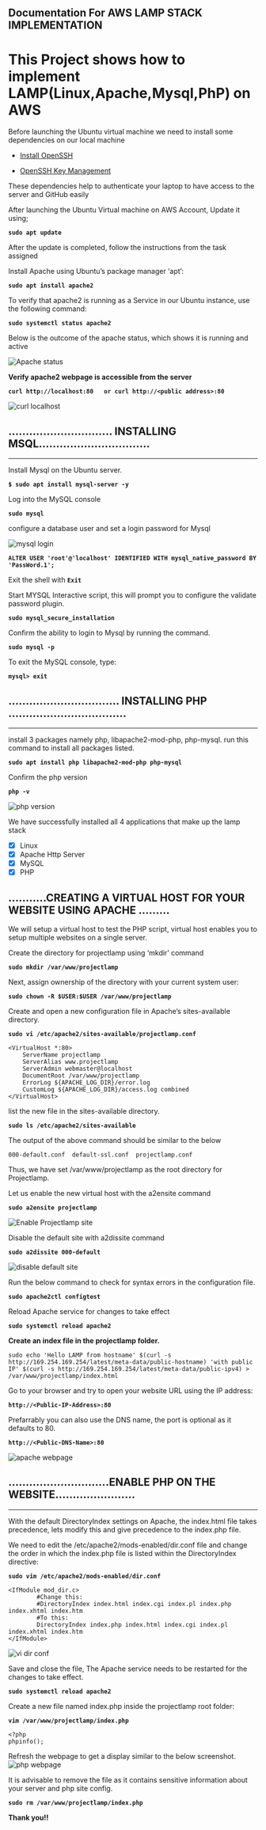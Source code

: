 ## Documentation For AWS LAMP STACK IMPLEMENTATION
# This Project shows how to implement LAMP(Linux,Apache,Mysql,PhP) on AWS

Before launching the Ubuntu virtual machine we need to install some dependencies on our local machine 

- [Install OpenSSH](https://learn.microsoft.com/en-us/windows-server/administration/openssh/openssh_install_firstuse?tabs=powershell#tabpanel_1_powershell)

- [OpenSSH Key Management](https://learn.microsoft.com/en-us/windows-server/administration/openssh/openssh_keymanagement#user-key-generation)

These dependencies help to authenticate your laptop to have access to the server and GitHub easily

After launching the Ubuntu Virtual machine on AWS Account, Update it using;

**`sudo apt update`**

After the update is completed, follow the instructions from the task assigned

Install Apache using Ubuntu’s package manager ‘apt’:

**`sudo apt install apache2`**

To verify that apache2 is running as a Service in our Ubuntu instance, use the following command:

**`sudo systemctl status apache2`**

Below is the outcome of the apache status, which shows it is running and active

![Apache status](https://github.com/Sommie007/LAMP-STACK-PROJECT/assets/139817771/5030c076-40ea-4ab3-a227-f32456c16cbe)

**Verify apache2 webpage is accessible from the server**

**`curl http://localhost:80  
or curl http://<public address>:80`**

![curl localhost](https://github.com/Sommie007/LAMP-STACK-PROJECT/assets/139817771/e0c46a19-60d5-4880-8ce3-97327feac658)


## .............................. INSTALLING MSQL................................
 --- 

Install Mysql on the Ubuntu server.

 **`$ sudo apt install mysql-server -y`**


Log into the MySQL console

**`sudo mysql`**

configure a database user and set a login password for Mysql

![mysql login ](https://github.com/Sommie007/LAMP-STACK-PROJECT/assets/139817771/0bea2e5a-4bd0-44fc-9a03-ba3297d86659)

**`ALTER USER 'root'@'localhost' IDENTIFIED WITH mysql_native_password BY 'PassWord.1';`**

Exit the shell with **`Exit`**

Start MYSQL Interactive script, this will prompt you to configure the validate password plugin.

**`sudo mysql_secure_installation`**

Confirm the ability to login to Mysql by running the command.

**`sudo mysql -p`**

To exit the MySQL console, type:

**`mysql> exit`**



## ................................ INSTALLING PHP ..................................
---


install 3 packages namely php, libapache2-mod-php, php-mysql. run this command to install all packages listed.

**`sudo apt install php libapache2-mod-php php-mysql`**

Confirm the php version

**`php -v`**

![php version](https://github.com/Sommie007/LAMP-STACK-PROJECT/assets/139817771/ceff9deb-b97e-4861-91e1-d0c620753984)

We have successfully installed all 4 applications that make up the lamp stack

- [x] Linux
- [x] Apache Http Server
- [x] MySQL
- [x] PHP

##  ...........CREATING A VIRTUAL HOST FOR YOUR WEBSITE USING APACHE .........

We will setup a virtual host to test the PHP script, virtual host enables you to setup multiple websites on a single server.

Create the directory for projectlamp using ‘mkdir’ command

**`sudo mkdir /var/www/projectlamp`**

Next, assign ownership of the directory with your current system user:

**`sudo chown -R $USER:$USER /var/www/projectlamp`**

Create and open a new configuration file in Apache’s sites-available directory.

**`sudo vi /etc/apache2/sites-available/projectlamp.conf`**

```
<VirtualHost *:80>
    ServerName projectlamp
    ServerAlias www.projectlamp 
    ServerAdmin webmaster@localhost
    DocumentRoot /var/www/projectlamp
    ErrorLog ${APACHE_LOG_DIR}/error.log
    CustomLog ${APACHE_LOG_DIR}/access.log combined
</VirtualHost>
```

list the new file in the sites-available directory.

**`sudo ls /etc/apache2/sites-available`**

The output of the above command should be similar to the below

```
000-default.conf  default-ssl.conf  projectlamp.conf
```
Thus, we have set /var/www/projectlamp as the root directory for Projectlamp.

Let us enable the new virtual host with the a2ensite command 

**`sudo a2ensite projectlamp`**

![Enable Projectlamp site](https://github.com/Sommie007/LAMP-STACK-PROJECT/assets/139817771/83dd060e-e27e-4e1b-a6b4-e867f034ab53)

Disable the default site with a2dissite command

**`sudo a2dissite 000-default`**

![disable default site](https://github.com/Sommie007/LAMP-STACK-PROJECT/assets/139817771/2397eb60-9e6c-432d-8be4-e4533b0a1bb3)


Run the below command to check for syntax errors in the configuration file.

**`sudo apache2ctl configtest`**

Reload Apache service for changes to take effect

**`sudo systemctl reload apache2`**

**Create an index file in the projectlamp folder.**
```
sudo echo 'Hello LAMP from hostname' $(curl -s http://169.254.169.254/latest/meta-data/public-hostname) 'with public IP' $(curl -s http://169.254.169.254/latest/meta-data/public-ipv4) > /var/www/projectlamp/index.html
```

Go to your browser and try to open your website URL using the IP address:

**`http://<Public-IP-Address>:80`** 


Prefarrably you can also use the DNS name, the port is optional as it defaults to 80. 

**`http://<Public-DNS-Name>:80`**


![apache webpage](https://github.com/Sommie007/LAMP-STACK-PROJECT/assets/139817771/37236ed3-e53d-4c1a-b81b-f792f48276ef)



## .............................ENABLE PHP ON THE WEBSITE.......................
---

With the default DirectoryIndex settings on Apache, the index.html file takes precedence, lets modify this and give precedence to the index.php file.

We need to edit the /etc/apache2/mods-enabled/dir.conf file and change the order in which the index.php file is listed within the DirectoryIndex directive:

**`sudo vim /etc/apache2/mods-enabled/dir.conf`**

```
<IfModule mod_dir.c>
        #Change this:
        #DirectoryIndex index.html index.cgi index.pl index.php index.xhtml index.htm
        #To this:
        DirectoryIndex index.php index.html index.cgi index.pl index.xhtml index.htm
</IfModule>
```
![vi dir conf](https://github.com/Sommie007/LAMP-STACK-PROJECT/assets/139817771/b2f9f6b8-9608-461f-8be7-1c13b372172e)

Save and close the file, The Apache service needs to be restarted for the changes to take effect.

**`sudo systemctl reload apache2`**

Create a new file named index.php inside the projectlamp root folder:

**`vim /var/www/projectlamp/index.php`**

```
<?php
phpinfo();
```
Refresh the webpage to get a display similar to the below screenshot.
![php webpage](https://github.com/Sommie007/LAMP-STACK-PROJECT/assets/139817771/58ca45c8-7a56-4118-8287-3c53fca177f8)

It is advisable to remove the file as it contains sensitive information about your server and php site config.

**`sudo rm /var/www/projectlamp/index.php`**

**Thank you!!**
